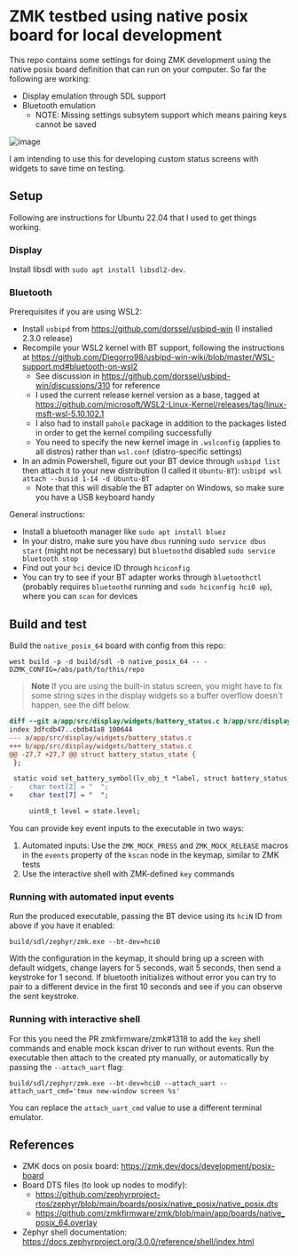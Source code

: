 # ZMK testbed using native posix board for local development

This repo contains some settings for doing ZMK development using the native posix board definition that can run on your computer.
So far the following are working:
- Display emulation through SDL support
- Bluetooth emulation
  - NOTE: Missing settings subsytem support which means pairing keys cannot be saved

![image](https://user-images.githubusercontent.com/7876996/186974209-2498232c-ff5e-4391-8ea1-482b07649f02.png)

I am intending to use this for developing custom status screens with widgets to save time on testing.

## Setup
Following are instructions for Ubuntu 22.04 that I used to get things working.

### Display
Install libsdl with `sudo apt install libsdl2-dev`.

### Bluetooth
Prerequisites if you are using WSL2:
- Install `usbipd` from https://github.com/dorssel/usbipd-win (I installed 2.3.0 release)
- Recompile your WSL2 kernel with BT support, following the instructions at https://github.com/Diegorro98/usbipd-win-wiki/blob/master/WSL-support.md#bluetooth-on-wsl2
  - See discussion in https://github.com/dorssel/usbipd-win/discussions/310 for reference
  - I used the current release kernel version as a base, tagged at https://github.com/microsoft/WSL2-Linux-Kernel/releases/tag/linux-msft-wsl-5.10.102.1
  - I also had to install `pahole` package in addition to the packages listed in order to get the kernel compiling successfully
  - You need to specify the new kernel image in `.wslconfig` (applies to all distros) rather than `wsl.conf` (distro-specific settings)
- In an admin Powershell, figure out your BT device through `usbipd list` then attach it to your new distribution (I called it `Ubuntu-BT`): `usbipd wsl attach --busid 1-14 -d Ubuntu-BT`
  - Note that this will disable the BT adapter on Windows, so make sure you have a USB keyboard handy

General instructions:
- Install a bluetooth manager like `sudo apt install bluez`
- In your distro, make sure you have `dbus` running `sudo service dbus start` (might not be necessary) but `bluetoothd` disabled `sudo service bluetooth stop`
- Find out your `hci` device ID through `hciconfig`
- You can try to see if your BT adapter works through `bluetoothctl` (probably requires `bluetoothd` running and `sudo hciconfig hci0 up`), where you can `scan` for devices

## Build and test

Build the `native_posix_64` board with config from this repo:
```
west build -p -d build/sdl -b native_posix_64 -- -DZMK_CONFIG=/abs/path/to/this/repo
```

> **Note**
> If you are using the built-in status screen, you might have to fix some string sizes in the display widgets so a buffer overflow doesn't happen, see the diff below.

```diff
diff --git a/app/src/display/widgets/battery_status.c b/app/src/display/widgets/battery_status.c
index 3dfcdb47..cbdb41a8 100644
--- a/app/src/display/widgets/battery_status.c
+++ b/app/src/display/widgets/battery_status.c
@@ -27,7 +27,7 @@ struct battery_status_state {
 };

 static void set_battery_symbol(lv_obj_t *label, struct battery_status_state state) {
-    char text[2] = "  ";
+    char text[7] = "  ";

     uint8_t level = state.level;
```

You can provide key event inputs to the executable in two ways:
1. Automated inputs: Use the `ZMK_MOCK_PRESS` and `ZMK_MOCK_RELEASE` macros in the `events` property of the `kscan` node in the keymap, similar to ZMK tests
2. Use the interactive shell with ZMK-defined `key` commands

### Running with automated input events

Run the produced executable, passing the BT device using its `hciN` ID from above if you have it enabled:
```
build/sdl/zephyr/zmk.exe --bt-dev=hci0
```

With the configuration in the keymap, it should bring up a screen with default widgets, change layers for 5 seconds, wait 5 seconds, then send a keystroke for 1 second. If bluetooth initializes without error you can try to pair to a different device in the first 10 seconds and see if you can observe the sent keystroke.


### Running with interactive shell

For this you need the PR zmkfirmware/zmk#1318 to add the `key` shell commands and enable mock kscan driver to run without events. Run the executable then attach to the created pty manually, or automatically by passing the `--attach_uart` flag:
```
build/sdl/zephyr/zmk.exe --bt-dev=hci0 --attach_uart --attach_uart_cmd='tmux new-window screen %s'
```

You can replace the `attach_uart_cmd` value to use a different terminal emulator.


## References
- ZMK docs on posix board: https://zmk.dev/docs/development/posix-board
- Board DTS files (to look up nodes to modify):
  - https://github.com/zephyrproject-rtos/zephyr/blob/main/boards/posix/native_posix/native_posix.dts
  - https://github.com/zmkfirmware/zmk/blob/main/app/boards/native_posix_64.overlay
- Zephyr shell documentation: https://docs.zephyrproject.org/3.0.0/reference/shell/index.html
